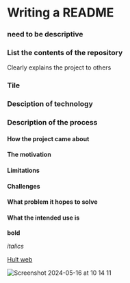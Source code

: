# Writing a README

### need to be descriptive
### List the contents of the repository
Clearly explains the project to others

### Tile
### Desciption of technology
### Description of the process

#### How the project came about
#### The motivation
#### Limitations
#### Challenges
#### What problem it hopes to solve
#### What the intended use is



**bold**

*italics*

[Hult web](https://my.hult.edu/s/)

![Screenshot 2024-05-16 at 10 14 11](https://github.com/RayPJL/TEST/assets/169985954/fefe1660-1832-42db-818e-8ec63c7965ef)


